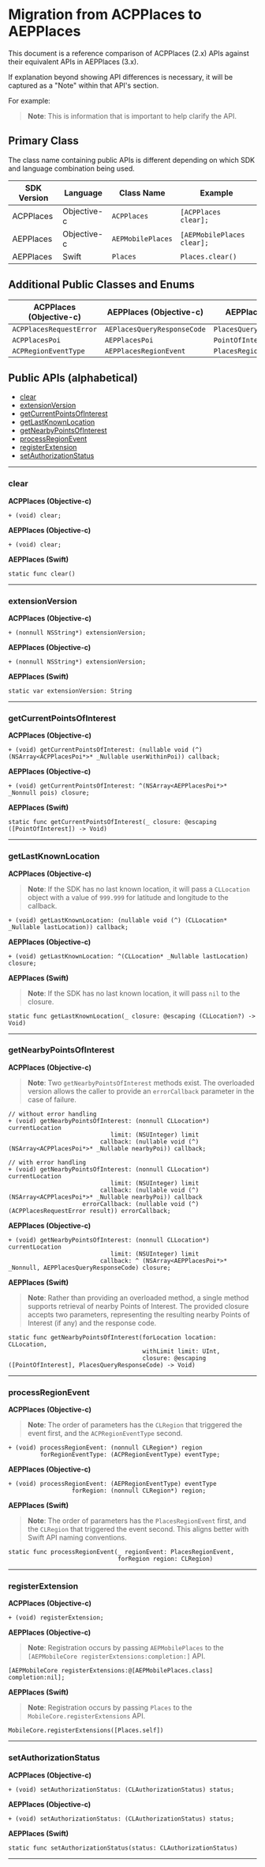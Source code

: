 # Migration from ACPPlaces to AEPPlaces

This document is a reference comparison of ACPPlaces (2.x) APIs against their equivalent APIs in AEPPlaces (3.x).

If explanation beyond showing API differences is necessary, it will be captured as a "Note" within that API's section.  

For example:

> <b>Note</b>: This is information that is important to help clarify the API.

## Primary Class

The class name containing public APIs is different depending on which SDK and language combination being used.

| SDK Version | Language | Class Name | Example |
| ----------- | -------- | ---------- | ------- |
| ACPPlaces | Objective-c | `ACPPlaces` | `[ACPPlaces clear];`|
| AEPPlaces | Objective-c | `AEPMobilePlaces` | `[AEPMobilePlaces clear];` |
| AEPPlaces | Swift | `Places` | `Places.clear()` |

## Additional Public Classes and Enums

| ACPPlaces (Objective-c) | AEPPlaces (Objective-c) | AEPPlaces (Swift) |
| ----------------------- | ----------------------- | ----------------- |
| `ACPPlacesRequestError` | `AEPlacesQueryResponseCode` | `PlacesQueryResponseCode` |
| `ACPPlacesPoi` | `AEPPlacesPoi` | `PointOfInterest` |
| `ACPRegionEventType` | `AEPPlacesRegionEvent` | `PlacesRegionEvent` |

## Public APIs (alphabetical)
- [clear](#clear)
- [extensionVersion](#extensionVersion)
- [getCurrentPointsOfInterest](#getCurrentPointsOfInterest)
- [getLastKnownLocation](#getLastKnownLocation)
- [getNearbyPointsOfInterest](#getNearbyPointsOfInterest)
- [processRegionEvent](#processRegionEvent)
- [registerExtension](#registerExtension)
- [setAuthorizationStatus](#setAuthorizationStatus)

<hr />

### clear

<b>ACPPlaces (Objective-c)</b>
```
+ (void) clear;
```

<b>AEPPlaces (Objective-c)</b>
```
+ (void) clear;
```

<b>AEPPlaces (Swift)</b>
```
static func clear()
```

<hr />

### extensionVersion

<b>ACPPlaces (Objective-c)</b>
```
+ (nonnull NSString*) extensionVersion;
```

<b>AEPPlaces (Objective-c)</b>
```
+ (nonnull NSString*) extensionVersion;
```

<b>AEPPlaces (Swift)</b>
```
static var extensionVersion: String
```

<hr />

### getCurrentPointsOfInterest

<b>ACPPlaces (Objective-c)</b>
```
+ (void) getCurrentPointsOfInterest: (nullable void (^) (NSArray<ACPPlacesPoi*>* _Nullable userWithinPoi)) callback;
```

<b>AEPPlaces (Objective-c)</b>
```
+ (void) getCurrentPointsOfInterest: ^(NSArray<AEPPlacesPoi*>* _Nonnull pois) closure;
```

<b>AEPPlaces (Swift)</b>
```
static func getCurrentPointsOfInterest(_ closure: @escaping ([PointOfInterest]) -> Void)
```

<hr />

### getLastKnownLocation

<b>ACPPlaces (Objective-c)</b>

> <b>Note</b>: If the SDK has no last known location, it will pass a `CLLocation` object with a value of `999.999` for latitude and longitude to the callback.

```
+ (void) getLastKnownLocation: (nullable void (^) (CLLocation* _Nullable lastLocation)) callback;
```

<b>AEPPlaces (Objective-c)</b>
```
+ (void) getLastKnownLocation: ^(CLLocation* _Nullable lastLocation) closure;
```

<b>AEPPlaces (Swift)</b>

> <b>Note</b>: If the SDK has no last known location, it will pass `nil` to the closure.

```
static func getLastKnownLocation(_ closure: @escaping (CLLocation?) -> Void)
```

<hr />

### getNearbyPointsOfInterest


<b>ACPPlaces (Objective-c)</b>

> <b>Note</b>: Two `getNearbyPointsOfInterest` methods exist. The overloaded version allows the caller to provide an `errorCallback` parameter in the case of failure.

```
// without error handling
+ (void) getNearbyPointsOfInterest: (nonnull CLLocation*) currentLocation
                             limit: (NSUInteger) limit
                          callback: (nullable void (^) (NSArray<ACPPlacesPoi*>* _Nullable nearbyPoi)) callback;

// with error handling
+ (void) getNearbyPointsOfInterest: (nonnull CLLocation*) currentLocation
                             limit: (NSUInteger) limit
                          callback: (nullable void (^) (NSArray<ACPPlacesPoi*>* _Nullable nearbyPoi)) callback
                     errorCallback: (nullable void (^) (ACPPlacesRequestError result)) errorCallback;
```

<b>AEPPlaces (Objective-c)</b>
```
+ (void) getNearbyPointsOfInterest: (nonnull CLLocation*) currentLocation
                             limit: (NSUInteger) limit
                          callback: ^ (NSArray<AEPPlacesPoi*>* _Nonnull, AEPPlacesQueryResponseCode) closure;
```

<b>AEPPlaces (Swift)</b>

> <b>Note</b>: Rather than providing an overloaded method, a single method supports retrieval of nearby Points of Interest. The provided closure accepts two parameters, representing the resulting nearby Points of Interest (if any) and the response code.

```
static func getNearbyPointsOfInterest(forLocation location: CLLocation,
                                      withLimit limit: UInt,
                                      closure: @escaping ([PointOfInterest], PlacesQueryResponseCode) -> Void)
```

<hr />

### processRegionEvent

<b>ACPPlaces (Objective-c)</b>

> <b>Note</b>: The order of parameters has the `CLRegion` that triggered the event first, and the `ACPRegionEventType` second.

```
+ (void) processRegionEvent: (nonnull CLRegion*) region
         forRegionEventType: (ACPRegionEventType) eventType;
```

<b>AEPPlaces (Objective-c)</b>
```
+ (void) processRegionEvent: (AEPRegionEventType) eventType
                  forRegion: (nonnull CLRegion*) region;
```

<b>AEPPlaces (Swift)</b>

> <b>Note</b>: The order of parameters has the `PlacesRegionEvent` first, and the `CLRegion` that triggered the event second. This aligns better with Swift API naming conventions.

```
static func processRegionEvent(_ regionEvent: PlacesRegionEvent,
                               forRegion region: CLRegion)
```

<hr />

### registerExtension

<b>ACPPlaces (Objective-c)</b>
```
+ (void) registerExtension;
```

<b>AEPPlaces (Objective-c)</b>

> <b>Note</b>: Registration occurs by passing `AEPMobilePlaces` to the `[AEPMobileCore registerExtensions:completion:]` API.

```
[AEPMobileCore registerExtensions:@[AEPMobilePlaces.class] completion:nil];
```

<b>AEPPlaces (Swift)</b>

> <b>Note</b>: Registration occurs by passing `Places` to the `MobileCore.registerExtensions` API.

```
MobileCore.registerExtensions([Places.self])
```

<hr />

### setAuthorizationStatus

<b>ACPPlaces (Objective-c)</b>
```
+ (void) setAuthorizationStatus: (CLAuthorizationStatus) status;
```

<b>AEPPlaces (Objective-c)</b>
```
+ (void) setAuthorizationStatus: (CLAuthorizationStatus) status;
```

<b>AEPPlaces (Swift)</b>
```
static func setAuthorizationStatus(status: CLAuthorizationStatus)
```

<hr />
